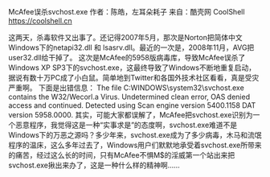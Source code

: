 McAfee误杀svchost.exe
作者：陈皓，左耳朵耗子
来自：酷壳网 CoolShell https://coolshell.cn

这两天，杀毒软件又出事了。还记得2007年5月，那次是Norton把简体中文Windows下的netapi32.dll 和 lsasrv.dll。最近的一次是，2008年11月，AVG把user32.dll给干掉了。
这次是McAfee的5958版病毒库，导致McAfee误杀了Windows XP SP3下的svchost.exe，这最终导致了Windows不断地重复启动，据说有数十万PC成了小白鼠。简单地到Twitter和各国外技术社区看看，真是受灾严重啊。
下面是出错信息：
The file C:WINDOWS\system32\svchost.exe contains the W32/Wecorl.a Virus. Undetermined clean error, OAS denied access and continued. Detected using Scan engine version 5400.1158 DAT version 5958.0000.
其实，可能大家都误解了，McAfee把svchost.exe识别为一个恶意程序，我觉得这是一种“实事求是”的态度啊，svchost.exe难道不是Windows下的万恶之源吗？多少年来，svchost.exe成为了多少病毒，木马和流氓程序的温床，这么多年过去了，Windows用户们默默地承受着svchost.exe所带来的痛苦，经过这么长的时间，只有McAfee不惧M$的淫威第一个站出来把svchost.exe揪出来办了，这是一种什么样的精神啊……